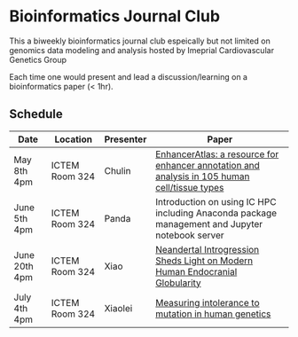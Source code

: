 # Bioinformatics Journal Club 


This a biweekly bioinformatics journal club espeically but not limited on genomics data modeling and analysis hosted by Imeprial Cardiovascular Genetics Group

Each time one would present and lead a discussion/learning on a bioinformatics paper (< 1hr). 

## Schedule

| Date       | Location       | Presenter | Paper |
|------------|----------------|-----------|-------|
| May 8th 4pm | ICTEM Room 324 |   Chulin        |  [EnhancerAtlas: a resource for enhancer annotation and analysis in 105 human cell/tissue types](https://academic.oup.com/bioinformatics/article/32/23/3543/2525612)     |
| June 5th 4pm | ICTEM Room 324 |  Panda         | Introduction on using IC HPC including Anaconda package management and Jupyter notebook server|
|June 20th 4pm| ICTEM Room 324 | Xiao |[Neandertal Introgression Sheds Light on Modern Human Endocranial Globularity](https://www.sciencedirect.com/science/article/pii/S0960982218314702?via%3Dihub)|
|July 4th 4pm | ICTEM Room 324 | Xiaolei| [Measuring intolerance to mutation in human genetics](https://www.nature.com/articles/s41588-019-0383-1) |
